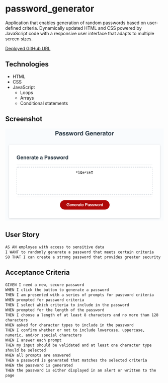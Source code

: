 # password_generator

Application that enables generation of random passwords based on user-defined criteria. Dynamically updated HTML and CSS powered by JavaScript code with a responsive user interface that adapts to multiple screen sizes.

[Deployed GitHub URL](https://kris1825.github.io/random-Password/)

## Technologies

- HTML
- CSS
- JavaScript
  - Loops
  - Arrays
  - Conditional statements

## Screenshot

![password_generator](assets/screenshots/password_generator.png)

## User Story

```
AS AN employee with access to sensitive data
I WANT to randomly generate a password that meets certain criteria
SO THAT I can create a strong password that provides greater security
```

## Acceptance Criteria

```
GIVEN I need a new, secure password
WHEN I click the button to generate a password
THEN I am presented with a series of prompts for password criteria
WHEN prompted for password criteria
THEN I select which criteria to include in the password
WHEN prompted for the length of the password
THEN I choose a length of at least 8 characters and no more than 128 characters
WHEN asked for character types to include in the password
THEN I confirm whether or not to include lowercase, uppercase, numeric, and/or special characters
WHEN I answer each prompt
THEN my input should be validated and at least one character type should be selected
WHEN all prompts are answered
THEN a password is generated that matches the selected criteria
WHEN the password is generated
THEN the password is either displayed in an alert or written to the page
```
